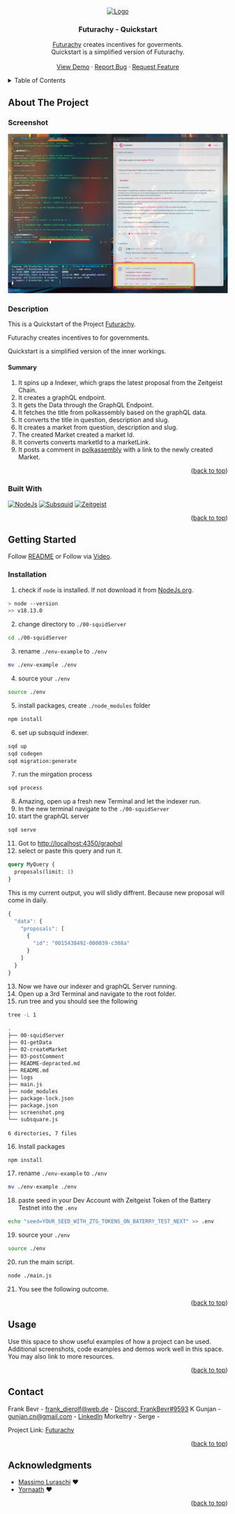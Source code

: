 <a name="readme-top"></a>

<br />
<div align="center">
  <a href="https://github.com/polkahack/futarchy">
    <img src="https://www.polkadotglobalseries.com/wp-content/uploads/2022/12/KV-logo.png" alt="Logo" width="80" height="80">
  </a>

<h3 align="center">Futurachy - Quickstart</h3>
  <p align="center">
    <a href="https://github.com/polkahack/futarchy">Futurachy</a> creates incentives for goverments. </a>
    <br />
    Quickstart is a simplified version of Futurachy.
    <br />
    <br />
    <a href="https://youtu.be/ue22iS_N0MU" name="demo">View Demo</a>
    ·
    <a href="https://github.com/PolkaHack/futarchy/issues">Report Bug</a>
    ·
    <a href="https://github.com/polkahack/futarchy/issues">Request Feature</a>
  </p>
</div>

<details>
  <summary>Table of Contents</summary>
  <ol>
    <li>
      <a href="#about-the-project">About The Project</a>
      <ul>
        <li><a href="#Screenshot">Screenshot</a></li>
        <li><a href="#Description">Description</a></li>
        <li><a href="#TLDR">TLDR</a></li>
        <li><a href="#built-with">Built With</a></li>
      </ul>
    </li>
    <li>
      <a href="#getting-started">Getting Started</a>
      <ul>
        <li><a href="#installation">Installation</a></li>
      </ul>
    </li>
    <li><a href="#usage">Usage</a></li>
    <li><a href="#contact">Contact</a></li>
    <li><a href="#acknowledgments">Acknowledgments</a></li>
  </ol>
</details>

## About The Project

### Screenshot
![screenshot](./screenshot.png)

### Description
This is a Quickstart of the Project [Futurachy](https://github.com/PolkaHack/futarchy).

Futurachy creates incentives to for governments.

Quickstart is a simplified version of the inner workings.

#### Summary
1. It spins up a Indexer, which graps the latest proposal from the Zeitgeist Chain. 
2. It creates a graphQL endpoint. 
3. It gets the Data through the GraphQL Endpoint. 
4. It fetches the title from polkassembly based on the graphQL data.
5. It converts the title in question, description and slug. 
6. It creates a market from question, description and slug.
7. The created Market created a market Id.
8. It converts converts marketId to a marketLink.
8. It posts a comment in [polkassembly](https://polkadot.polkassembly.io/) with a link to the newly created Market.

<p align="right">(<a href="#readme-top">back to top</a>)</p>

### Built With

 [![NodeJs][nodejs]][nodejs-url]
 [![Subsquid][subsquid]][subsquid-url]
 [![Zeitgeist][zeitgeist]][zeitgeist-url]

<p align="right">(<a href="#readme-top">back to top</a>)</p>

## Getting Started

Follow [README](https://github.com/PolkaHack/Things/blob/main/README.md) or Follow via [Video](https://youtu.be/ue22iS_N0MU). 

### Installation

1. check if `node` is installed. If not download it from [NodeJs.org][nodejs-url].
```sh
> node --version
>> v18.13.0
```
2. change directory to `./00-squidServer`
```sh
cd ./00-squidServer
```
3. rename `./env-example` to `./env`
```sh
mv ./env-example ./env
```
4. source your `./env`
```sh
source ./env
```
5. install packages, create `./node_modules` folder
```sh
npm install 
```
6. set up subsquid indexer. 
```sh
sqd up
sqd codegen
sqd migration:generate
```
7. run the mirgation process
```sh
sqd process
```
8. Amazing, open up a fresh new Terminal and let the indexer run.
9. In the new terminal navigate to the `./00-squidServer` 
10. start the graphQL server
```sh
sqd serve
```
11. Got to [http://localhost:4350/graphql](http://localhost:4350/graphql)
12. select or paste this query and run it.
```graphql
query MyQuery {
  proposals(limit: 1)
}
```
This is my current output, you will slidly diffrent. Because new proposal will come in daily.
```js
{
  "data": {
    "proposals": [
      {
        "id": "0015438492-000039-c308a"
      }
    ]
  }
}
```
13. Now we have our indexer and graphQL Server running.
14. Open up a 3rd Terminal and navigate to the root folder.
15. run tree and you should see the following
```sh
tree -L 1
``` 
```
.
├── 00-squidServer
├── 01-getData
├── 02-createMarket
├── 03-postComment
├── README-depracted.md
├── README.md
├── logs
├── main.js
├── node_modules
├── package-lock.json
├── package.json
├── screenshot.png
└── subsquare.js

6 directories, 7 files
```
16. Install packages
```sh
npm install
```
17. rename `./env-example` to `./env`
```sh
mv ./env-example ./env
```
18. paste seed in your Dev Account with Zeitgeist Token of the Battery Testnet into the `.env`
```sh
echo "seed=YOUR_SEED_WITH_ZTG_TOKENS_ON_BATERRY_TEST_NEXT" >> .env
```
19. source your `./env`
```sh
source ./env
```
20. run the main script.
```sh 
node ./main.js
```
21. You see the following outcome.


<p align="right">(<a href="#readme-top">back to top</a>)</p>

## Usage

Use this space to show useful examples of how a project can be used. Additional screenshots, code examples and demos work well in this space. You may also link to more resources.

<p align="right">(<a href="#readme-top">back to top</a>)</p>

## Contact

Frank Bevr - frank_dierolf@web.de - [Discord: FrankBevr#9593]()
K Gunjan - gunjan.cn@gmail.com - [LinkedIn](https://in.linkedin.com/in/gunjan321)
Morkeltry -
Serge -

Project Link: [Futurachy](https://github.com/polkahack/futarchy)

<p align="right">(<a href="#readme-top">back to top</a>)</p>

## Acknowledgments

- [Massimo Luraschi](https://github.com/RaekwonIII) :heart:
- [Yornaath](https://github.com/yornaath) :heart:

<p align="right">(<a href="#readme-top">back to top</a>)</p>

<!-- MARKDOWN LINKS & IMAGES -->

[product-screenshot]: images/screenshot.png
[nodejs]: https://img.shields.io/badge/Node.js-43853D?style=for-the-badge&logo=node.js&logoColor=white
[nodejs-url]: https://nodejs.org
[zeitgeist]: https://img.shields.io/badge/Zeitgeist-Parachain-black?style=for-the-badge&logo=polkadot
[zeitgeist-url]: https://zeitgeist.pm/
[subsquid]: https://img.shields.io/badge/Subsquid-ChainIndexer-black?style=for-the-badge&logo=OctopusDeploy
[subsquid-url]: https://www.subsquid.io/
